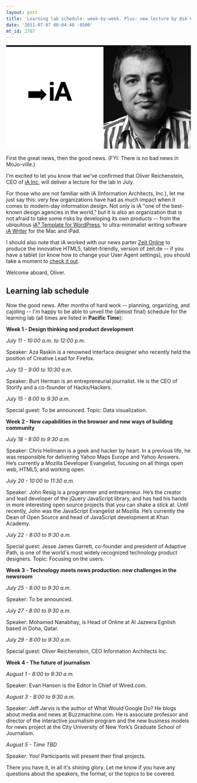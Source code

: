 ```yaml
---
layout: post
title: 'Learning lab schedule: week-by-week. Plus: new lecture by @iA CEO Oliver Reichenstein'
date: '2011-07-07 08:04:40 -0500'
mt_id: 2707
---
```


<div align="center"><img src="/files/oliver-reichenstein-ia.jpg" alt="Oliver Reichenstein, CEO of iA Inc" /></div>

First the great news, then the good news. (FYI: There is no bad news in MoJo-ville.)

I'm excited to let you know that we've confirmed that Oliver Reichenstein, CEO of [iA Inc](http://www.informationarchitects.jp/en/), will deliver a lecture for the lab in July.

For those who are not familiar with iA (Information Architects, Inc.), let me just say this: very few organizations have had as much impact when it comes to modern-day information design. Not only is iA "one of the best-known design agencies in the world," but it is also an organization that is not afraid to take some risks by developing its own products -- from the ubiquitous [iA³ Template for WordPress](http://store.informationarchitects.jp/product/ia³-template), to ultra-minimalist writing software [iA Writer](http://www.iawriter.com/) for the Mac and iPad.

I should also note that iA worked with our news parter [Zeit Online](http://www.zeit.de/) to produce the innovative HTML5, tablet-friendly, version of zeit.de -- if you have a tablet (or know how to change your User Agent settings), you should take a moment to [check it out](http://www.zeit.de).

Welcome aboard, Oliver.

## Learning lab schedule

Now the good news. After months of hard work -- planning, organizing, and cajoling -- I'm happy to be able to unveil the (almost final) schedule for the learning lab (all times are listed in **Pacific Time**):

**Week 1 - Design thinking and product development**

_July 11 - 10:00 a.m. to 12:00 p.m._

Speaker: Aza Raskin is a renowned interface designer who recently held the position of Creative Lead for Firefox.

_July 13 - 9:00 to 10:30 a.m._

Speaker:  Burt Herman is an entrepreneurial journalist. He is the CEO of Storify and a co-founder of Hacks/Hackers.

_July 15 - 8:00 to 9:30 a.m._

Special guest: To be announced. Topic: Data visualization.

**Week 2 - New capabilities in the browser and new ways of building community**

_July 18 - 8:00 to 9:30 a.m._

Speaker: Chris Heilmann is a geek and hacker by heart. In a previous life, he was responsible for delivering Yahoo Maps Europe and Yahoo Answers. He’s currently a Mozilla Developer Evangelist, focusing on all things open web, HTML5, and working open.

_July 20 - 10:00 to 11:30 a.m._

Speaker: John Resig is a programmer and entrepreneur. He’s the creator and lead developer of the jQuery JavaScript library, and has had his hands in more interesting open source projects that you can shake a stick at. Until  recently, John was the JavaScript Evangelist at Mozilla. He’s currently the Dean of Open Source and head of JavaScript development at Khan Academy.

_July 22 - 8:00 to 9:30 a.m._

Special guest: Jesse James Garrett, co-founder and president of Adaptive Path, is one of the world's most widely recognized technology product designers. Topic: Focusing on the users.

**Week 3 - Technology meets news production: new challenges in the newsroom**

_July 25 - 8:00 to 9:30 a.m._

Speaker: To be announced.

_July 27 - 8:00 to 9:30 a.m._

Speaker: Mohamed Nanabhay, is Head of Online at Al Jazeera Egnlish based in Doha, Qatar.

_July 29 - 8:00 to 9:30 a.m._

Special guest: Oliver Reichenstein, CEO Information Architects Inc.

**Week 4 - The future of journalism**

_August 1 - 8:00 to 9:30 a.m._

Speaker: Evan Hansen is the Editor In Chief of Wired.com.

_August 3 - 8:00 to 9:30 a.m._

Speaker: Jeff Jarvis is the author of What Would Google Do? He blogs about media and news at Buzzmachine.com.  He is associate professor and director of the interactive journalism  program and the new business models for news project at the City  University of New York’s Graduate School of Journalism.

_August 5 - Time TBD_

Speaker: You! Participants will present their final projects.


There you have it, in all it's shining glory. Let me know if you have any questions about the speakers, the format, or the topics to be covered.
